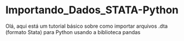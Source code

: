 # Importando_Dados_STATA-Python
Olá, aqui está um tutorial básico sobre como importar arquivos .dta (formato Stata) para Python usando a biblioteca pandas
